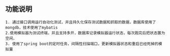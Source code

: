 ## 功能说明
    1. 通过接口调用运行自动化测试，并且持久化保存测试数据和抓取的数据，数据库使用了mongdb，技术使用了mybatis
    2.使用模拟器为测试终端，并且支持多开，数据库记录模拟器运行状态，每次跑完后把状态置为空闲，
    3. 使用了spring boot的定时任务，间隔性扫描端口，更新模拟器状态和重启已经死掉的模拟量

## 
